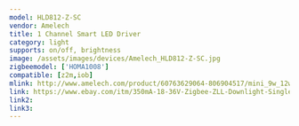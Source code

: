 ```yaml
---
model: HLD812-Z-SC
vendor: Amelech 
title: 1 Channel Smart LED Driver
category: light
supports: on/off, brightness
image: /assets/images/devices/Amelech_HLD812-Z-SC.jpg
zigbeemodel: ['HOMA1008']
compatible: [z2m,iob]
mlink: http://www.amelech.com/product/60763629064-806904517/mini_9w_12w_led_downlight_zigbee_remote_control_cct_dimmable_led_driver.html
link: https://www.ebay.com/itm/350mA-18-36V-Zigbee-ZLL-Downlight-Single-Color-Dimmable-LED-Driver-HLD812-Z-SC-/283622527265
link2: 
link3: 
---
```

